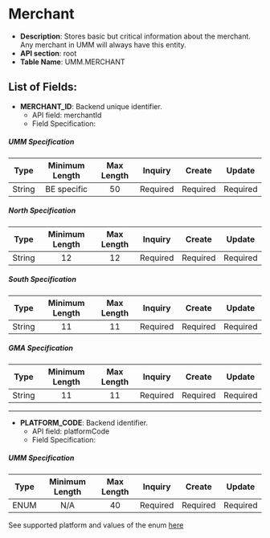 # Merchant
* **Description**: Stores basic but critical information about the merchant. Any merchant in UMM will always have this entity.
* **API section**: root 
* **Table Name**: UMM.MERCHANT 
## List of Fields:
* **MERCHANT_ID**: Backend unique identifier.
  * API field: merchantId
  * Field Specification:
<!-- type: tab titles: UMM, North, South, GMA -->

##### UMM Specification
| Type |Minimum Length|Max Length| Inquiry | Create  | Update  |
|------|:----------:|:--------:|:--------:|:-------:|:-------:|
|String|BE specific|50|Required|Required|Required|

<!-- type: tab-->

##### North Specification
| Type | Minimum Length | Max Length | Inquiry | Create  | Update  |
|------|:--------------:|:----------:|:--------:|:-------:|:-------:|
|String|       12       |     12     |Required|Required|Required|

  
<!-- type: tab--> 

##### South Specification

| Type | Minimum Length | Max Length | Inquiry | Create  | Update  |
|------|:--------------:|:----------:|:--------:|:-------:|:-------:|
|String|       11       |     11     |Required|Required|Required|

<!-- type: tab-->

##### GMA Specification
| Type | Minimum Length | Max Length | Inquiry | Create  | Update  |
|------|:--------------:|:----------:|:--------:|:-------:|:-------:|
|String|       11       |     11     |Required|Required|Required|

<!-- type: tab-end -->

---

* **PLATFORM_CODE**: Backend identifier.
  * API field: platformCode
  * Field Specification:
<!--type: tab titles: UMM -->
##### UMM Specification
  | Type | Minimum Length | Max Length | Inquiry | Create  | Update  |
  |------|:--------------:|:----------:|:--------:|:-------:|:-------:|
  | ENUM |      N/A       |     40     |Required|Required|Required|

  See supported platform and values of the enum [here](?path=docs/specification/supportedPlatforms.md)
  <!-- type: tab-end -->
